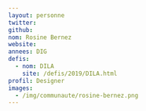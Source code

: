 ```yaml
---
layout: personne
twitter: 
github: 
nom: Rosine Bernez 
website: 
annees: DIG
defis: 
  - nom: DILA
    site: /defis/2019/DILA.html
profil: Designer
images:
  - /img/communaute/rosine-bernez.png
---
```

